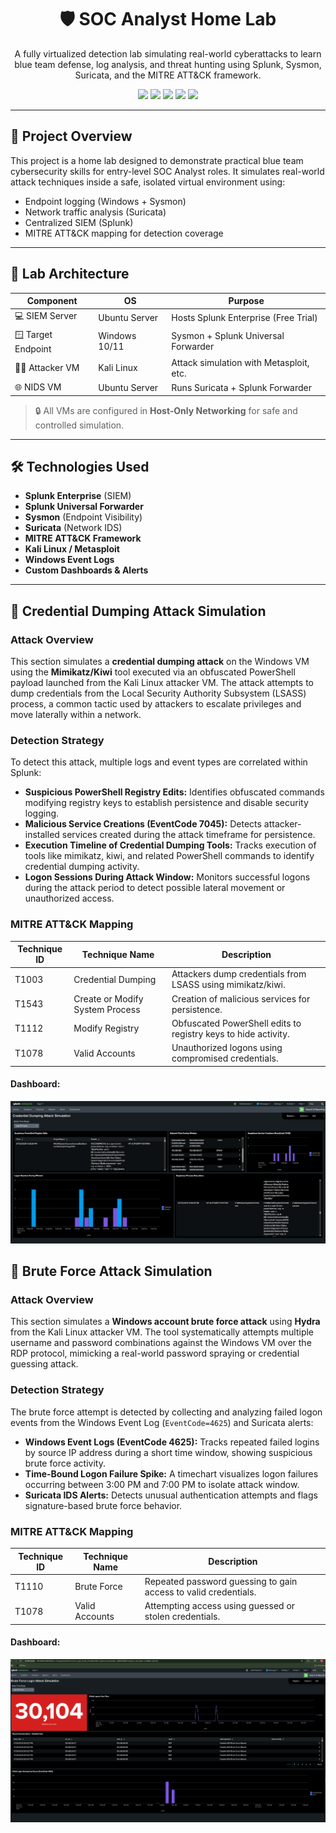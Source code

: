 <h1 align="center">🛡️ SOC Analyst Home Lab</h1>
<p align="center">
A fully virtualized detection lab simulating real-world cyberattacks to learn blue team defense, log analysis, and threat hunting using Splunk, Sysmon, Suricata, and the MITRE ATT&CK framework.
</p>

<p align="center">
  <img src="https://img.shields.io/badge/Status-In%20Progress-yellow" />
  <img src="https://img.shields.io/badge/SIEM-Splunk-blue" />
  <img src="https://img.shields.io/badge/EDR-Sysmon-blueviolet" />
  <img src="https://img.shields.io/badge/NIDS-Suricata-orange" />
  <img src="https://img.shields.io/badge/ATT&CK-MITRE-red" />
</p>

---

## 📌 Project Overview

This project is a home lab designed to demonstrate practical blue team cybersecurity skills for entry-level SOC Analyst roles. It simulates real-world attack techniques inside a safe, isolated virtual environment using:

- Endpoint logging (Windows + Sysmon)
- Network traffic analysis (Suricata)
- Centralized SIEM (Splunk)
- MITRE ATT&CK mapping for detection coverage

---

## 🔧 Lab Architecture

| Component          | OS              | Purpose                                      |
|--------------------|-----------------|----------------------------------------------|
| 💻 SIEM Server     | Ubuntu Server   | Hosts Splunk Enterprise (Free Trial)         |
| 🪟 Target Endpoint  | Windows 10/11   | Sysmon + Splunk Universal Forwarder          |
| 🧑‍💻 Attacker VM    | Kali Linux      | Attack simulation with Metasploit, etc.      |
| 🌐 NIDS VM         | Ubuntu Server   | Runs Suricata + Splunk Forwarder             |

> 🔒 All VMs are configured in **Host-Only Networking** for safe and controlled simulation.

---

## 🛠️ Technologies Used

- **Splunk Enterprise** (SIEM)
- **Splunk Universal Forwarder**
- **Sysmon** (Endpoint Visibility)
- **Suricata** (Network IDS)
- **MITRE ATT&CK Framework**
- **Kali Linux / Metasploit**
- **Windows Event Logs**
- **Custom Dashboards & Alerts**

---

## 🧪 Credential Dumping Attack Simulation

### Attack Overview

This section simulates a **credential dumping attack** on the Windows VM using the **Mimikatz/Kiwi** tool executed via an obfuscated PowerShell payload launched from the Kali Linux attacker VM. The attack attempts to dump credentials from the Local Security Authority Subsystem (LSASS) process, a common tactic used by attackers to escalate privileges and move laterally within a network.

### Detection Strategy

To detect this attack, multiple logs and event types are correlated within Splunk:

- **Suspicious PowerShell Registry Edits:** Identifies obfuscated commands modifying registry keys to establish persistence and disable security logging.  
- **Malicious Service Creations (EventCode 7045):** Detects attacker-installed services created during the attack timeframe for persistence.  
- **Execution Timeline of Credential Dumping Tools:** Tracks execution of tools like mimikatz, kiwi, and related PowerShell commands to identify credential dumping activity.  
- **Logon Sessions During Attack Window:** Monitors successful logons during the attack period to detect possible lateral movement or unauthorized access.

### MITRE ATT&CK Mapping

| Technique ID | Technique Name                     | Description                                                  |
|--------------|----------------------------------|--------------------------------------------------------------|
| T1003        | Credential Dumping               | Attackers dump credentials from LSASS using mimikatz/kiwi.   |
| T1543        | Create or Modify System Process | Creation of malicious services for persistence.              |
| T1112        | Modify Registry                 | Obfuscated PowerShell edits to registry keys to hide activity.|
| T1078        | Valid Accounts                 | Unauthorized logons using compromised credentials.           |

#### Dashboard:

![Dashboard](./dashboard/CredentialDumpDashboard.png)

## 🔐 Brute Force Attack Simulation

### Attack Overview

This section simulates a **Windows account brute force attack** using **Hydra** from the Kali Linux attacker VM. The tool systematically attempts multiple username and password combinations against the Windows VM over the RDP protocol, mimicking a real-world password spraying or credential guessing attack.

### Detection Strategy

The brute force attempt is detected by collecting and analyzing failed logon events from the Windows Event Log (`EventCode=4625`) and Suricata alerts:

- **Windows Event Logs (EventCode 4625):** Tracks repeated failed logins by source IP address during a short time window, showing suspicious brute force activity.
- **Time-Bound Logon Failure Spike:** A timechart visualizes logon failures occurring between 3:00 PM and 7:00 PM to isolate attack window.
- **Suricata IDS Alerts:** Detects unusual authentication attempts and flags signature-based brute force behavior.

### MITRE ATT&CK Mapping

| Technique ID | Technique Name | Description                                                     |
|--------------|----------------|-----------------------------------------------------------------|
| T1110        | Brute Force    | Repeated password guessing to gain access to valid credentials.|
| T1078        | Valid Accounts | Attempting access using guessed or stolen credentials.         |

#### Dashboard:

![Dashboard](./dashboard/BruteForceDashboard.png)

